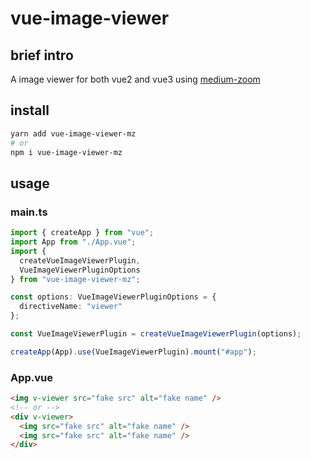 # vue-image-viewer

## brief intro

A image viewer for both vue2 and vue3 using [medium-zoom](https://www.npmjs.com/package/medium-zoom)

## install

```bash
yarn add vue-image-viewer-mz
# or
npm i vue-image-viewer-mz
```

## usage

### main.ts

```ts
import { createApp } from "vue";
import App from "./App.vue";
import {
  createVueImageViewerPlugin,
  VueImageViewerPluginOptions
} from "vue-image-viewer-mz";

const options: VueImageViewerPluginOptions = {
  directiveName: "viewer"
};

const VueImageViewerPlugin = createVueImageViewerPlugin(options);

createApp(App).use(VueImageViewerPlugin).mount("#app");
```

### App.vue

```html
<img v-viewer src="fake src" alt="fake name" />
<!-- or -->
<div v-viewer>
  <img src="fake src" alt="fake name" />
  <img src="fake src" alt="fake name" />
</div>
```
